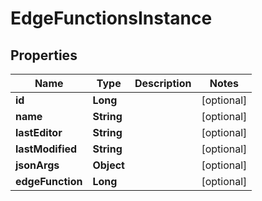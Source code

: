 

# EdgeFunctionsInstance


## Properties

| Name | Type | Description | Notes |
|------------ | ------------- | ------------- | -------------|
|**id** | **Long** |  |  [optional] |
|**name** | **String** |  |  [optional] |
|**lastEditor** | **String** |  |  [optional] |
|**lastModified** | **String** |  |  [optional] |
|**jsonArgs** | **Object** |  |  [optional] |
|**edgeFunction** | **Long** |  |  [optional] |



